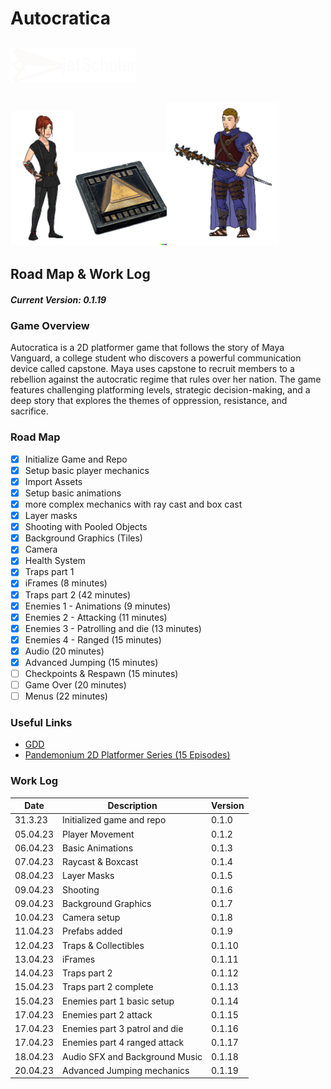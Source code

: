 # Autocratica

## <img src="jetScholar_logo.png" width="200">

## <img src="Maya Vangard.png" width="100"><img src="Capstone_Transparent.png" width="150"><img src="Ivan Volkov.png" width="180">

## Road Map & Work Log

##### Current Version: 0.1.19

### Game Overview

Autocratica is a 2D platformer game that follows the story of Maya Vanguard, a college student who discovers a powerful communication device called capstone. Maya uses capstone to recruit members to a rebellion against the autocratic regime that rules over her nation. The game features challenging platforming levels, strategic decision-making, and a deep story that explores the themes of oppression, resistance, and sacrifice.

### Road Map

- [x] Initialize Game and Repo
- [x] Setup basic player mechanics
- [x] Import Assets
- [x] Setup basic animations
- [x] more complex mechanics with ray cast and box cast
- [x] Layer masks
- [x] Shooting with Pooled Objects
- [x] Background Graphics (Tiles)
- [x] Camera
- [x] Health System
- [x] Traps part 1
- [x] iFrames (8 minutes)
- [x] Traps part 2 (42 minutes)
- [x] Enemies 1 - Animations (9 minutes)
- [x] Enemies 2 - Attacking (11 minutes)
- [x] Enemies 3 - Patrolling and die (13 minutes)
- [x] Enemies 4 - Ranged (15 minutes)
- [x] Audio (20 minutes)
- [x] Advanced Jumping (15 minutes)
- [ ] Checkpoints & Respawn (15 minutes)
- [ ] Game Over (20 minutes)
- [ ] Menus (22 minutes)

### Useful Links

- [GDD][def1]
- [Pandemonium 2D Platformer Series (15 Episodes)][def2]

[def1]: https://cgsacteduau-my.sharepoint.com/:w:/r/personal/57304_cgs_act_edu_au/Documents/Schoolwork/2023/Year%209%20IT/2.%20Resources/Autocratia-GDD.docx?d=w0e5229be3efa4cf9ba39160991b2803f&csf=1&web=1&e=Oqhkue

[def2]: https://www.youtube.com/watch?v=TcranVQUQ5U&list=PLgOEwFbvGm5o8hayFB6skAfa8Z-mw4dPV

### Work Log

Date | Description | Version
-----|-------------|--------
31.3.23 | Initialized game and repo | 0.1.0
05.04.23 | Player Movement | 0.1.2
06.04.23 | Basic Animations | 0.1.3
07.04.23 | Raycast & Boxcast | 0.1.4
08.04.23 | Layer Masks | 0.1.5
09.04.23 | Shooting | 0.1.6
09.04.23 | Background Graphics | 0.1.7
10.04.23 | Camera setup | 0.1.8
11.04.23 | Prefabs added | 0.1.9
12.04.23 | Traps & Collectibles | 0.1.10
13.04.23 | iFrames | 0.1.11
14.04.23 | Traps part 2 | 0.1.12
15.04.23 | Traps part 2 complete | 0.1.13
15.04.23 | Enemies part 1  basic setup | 0.1.14
17.04.23 | Enemies part 2 attack | 0.1.15
17.04.23 | Enemies part 3 patrol and die | 0.1.16
17.04.23 | Enemies part 4 ranged attack | 0.1.17
18.04.23 | Audio SFX and Background Music | 0.1.18
20.04.23 | Advanced Jumping mechanics | 0.1.19